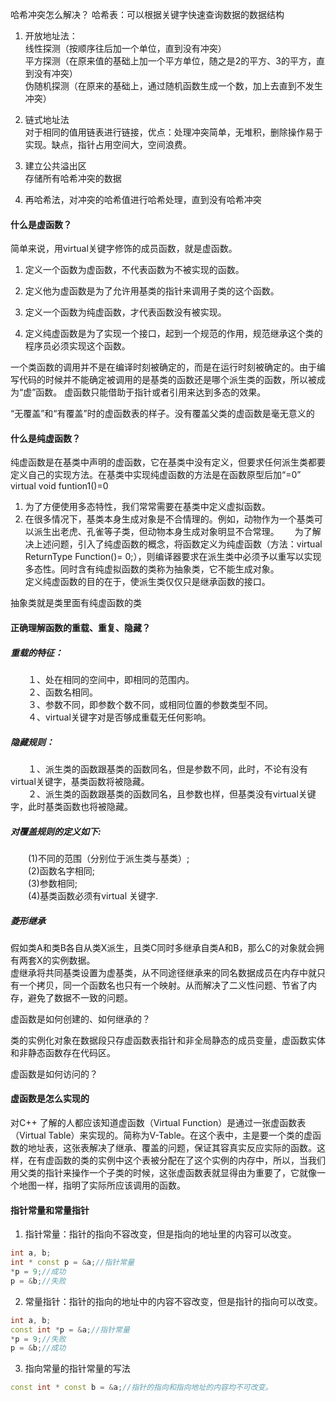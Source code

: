 哈希冲突怎么解决？  哈希表：可以根据关键字快速查询数据的数据结构    
1. 开放地址法：  
线性探测（按顺序往后加一个单位，直到没有冲突）  
平方探测（在原来值的基础上加一个平方单位，随之是2的平方、3的平方，直到没有冲突）  
伪随机探测（在原来的基础上，通过随机函数生成一个数，加上去直到不发生冲突）   

2. 链式地址法  
对于相同的值用链表进行链接，优点：处理冲突简单，无堆积，删除操作易于实现。缺点，指针占用空间大，空间浪费。   

3. 建立公共溢出区  
存储所有哈希冲突的数据  

4. 再哈希法，对冲突的哈希值进行哈希处理，直到没有哈希冲突  

#### 什么是虚函数？  
简单来说，用virtual关键字修饰的成员函数，就是虚函数。  

1. 定义一个函数为虚函数，不代表函数为不被实现的函数。

2. 定义他为虚函数是为了允许用基类的指针来调用子类的这个函数。

3. 定义一个函数为纯虚函数，才代表函数没有被实现。

4. 定义纯虚函数是为了实现一个接口，起到一个规范的作用，规范继承这个类的程序员必须实现这个函数。

一个类函数的调用并不是在编译时刻被确定的，而是在运行时刻被确定的。由于编写代码的时候并不能确定被调用的是基类的函数还是哪个派生类的函数，所以被成为“虚”函数。
虚函数只能借助于指针或者引用来达到多态的效果。   

“无覆盖”和“有覆盖”时的虚函数表的样子。没有覆盖父类的虚函数是毫无意义的

#### 什么是纯虚函数？  
纯虚函数是在基类中声明的虚函数，它在基类中没有定义，但要求任何派生类都要定义自己的实现方法。在基类中实现纯虚函数的方法是在函数原型后加“=0”  
virtual void funtion1()=0  
1. 为了方便使用多态特性，我们常常需要在基类中定义虚拟函数。　　
2. 在很多情况下，基类本身生成对象是不合情理的。例如，动物作为一个基类可以派生出老虎、孔雀等子类，但动物本身生成对象明显不合常理。　　
为了解决上述问题，引入了纯虚函数的概念，将函数定义为纯虚函数（方法：virtual ReturnType Function()= 0;），则编译器要求在派生类中必须予以重写以实现多态性。同时含有纯虚拟函数的类称为抽象类，它不能生成对象。   
定义纯虚函数的目的在于，使派生类仅仅只是继承函数的接口。  

抽象类就是类里面有纯虚函数的类  



#### 正确理解函数的重载、重复、隐藏？  
##### 重载的特征：  
　　１、处在相同的空间中，即相同的范围内。  
　　２、函数名相同。  
　　３、参数不同，即参数个数不同，或相同位置的参数类型不同。  
　　４、virtual关键字对是否够成重载无任何影响。    
##### 隐藏规则：
　　１、派生类的函数跟基类的函数同名，但是参数不同，此时，不论有没有virtual关键字，基类函数将被隐藏。  
　　２、派生类的函数跟基类的函数同名，且参数也样，但基类没有virtual关键字，此时基类函数也将被隐藏。    

##### 对覆盖规则的定义如下:  
　　(1)不同的范围（分别位于派生类与基类）;  
　　(2)函数名字相同;  
　　(3)参数相同;  
　　(4)基类函数必须有virtual 关键字.  

##### 菱形继承  
假如类A和类B各自从类X派生，且类C同时多继承自类A和B，那么C的对象就会拥有两套X的实例数据。   
虚继承将共同基类设置为虚基类，从不同途径继承来的同名数据成员在内存中就只有一个拷贝，同一个函数名也只有一个映射。从而解决了二义性问题、节省了内存，避免了数据不一致的问题。  

虚函数是如何创建的、如何继承的？  

类的实例化对象在数据段只存虚函数表指针和非全局静态的成员变量，虚函数实体和非静态函数存在代码区。

虚函数是如何访问的？  


#### 虚函数是怎么实现的  
对C++ 了解的人都应该知道虚函数（Virtual Function）是通过一张虚函数表（Virtual Table）来实现的。简称为V-Table。在这个表中，主是要一个类的虚函数的地址表，这张表解决了继承、覆盖的问题，保证其容真实反应实际的函数。这样，在有虚函数的类的实例中这个表被分配在了这个实例的内存中，所以，当我们用父类的指针来操作一个子类的时候，这张虚函数表就显得由为重要了，它就像一个地图一样，指明了实际所应该调用的函数。  

#### 指针常量和常量指针  
1. 指针常量：指针的指向不容改变，但是指向的地址里的内容可以改变。  
```cpp
int a, b;
int * const p = &a;//指针常量
*p = 9;//成功
p = &b;//失败
```

2. 常量指针：指针的指向的地址中的内容不容改变，但是指针的指向可以改变。
```cpp
int a, b;
const int *p = &a;//指针常量
*p = 9;//失败
p = &b;//成功
```

3. 指向常量的指针常量的写法  
```cpp
const int * const b = &a;//指针的指向和指向地址的内容均不可改变。
```